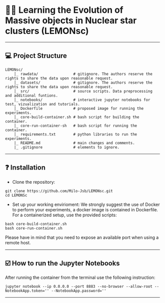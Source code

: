 # :lemon::dizzy: **Learning the Evolution of Massive objects in Nuclear star clusters (LEMONsc)**

---
## :computer: **Project Structure**
```
LEMONsc/
    │_ rawdata/                # gitignore. The authors reserve the rights to share the data upon reasonable request.
    │_ datasets/               # gitignore. The authors reserve the rights to share the data upon reasonable request.
    │_ src/                    # source scripts. Data preprocessing and additional funtions.
    │_ notebooks/              # interactive jupyter notebooks for test, vizualization and tutorials.
    │_ Dockerfile              # proposed image for running the experiments.
    │_ core-build-container.sh # bash script for building the container.
    │_ core-run-container-sh   # bash script for running the container.
    │_ requirements.txt        # python libraries to run the experiments.
    |_ README.md               # main changes and comments.
    |_ .gitignore              # elements to ignore.
```
---

## :question: **Installation**
 - Clone the repository:
```
git clone https://github.com/Milo-Jsb/LEMONsc.git
cd LEMONSc
```

- Set up your working envirioment:
We strongly suggest the use of Docker to perform your experiments, a docker image is contained in Dockerfile. For a containerized setup, use the provided scripts:
```
bash core-build-container.sh
bash core-run-container.sh
```
Please have in mind that you need to expose an available port when using a remote host.

---
## :ballot_box_with_check: **How to run the Jupyter Notebooks**

After running the container from the terminal use the following instruction:

```
jupyter notebook --ip 0.0.0.0 --port 8883 --no-browser --allow-root --NotebookApp.token='' --NotebookApp.password=''
```

---
